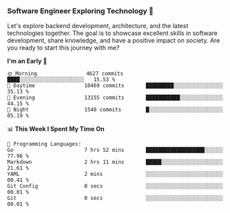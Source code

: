 ### Software Engineer Exploring Technology 🚀 

Let's explore backend development, architecture, and the latest technologies together. The goal is to showcase excellent skills in software development, share knowledge, and have a positive impact on society. Are you ready to start this journey with me?

<!--START_SECTION:waka-->
**I'm an Early 🐤** 

```text
🌞 Morning                4627 commits        ████░░░░░░░░░░░░░░░░░░░░░   15.53 % 
🌆 Daytime                10469 commits       █████████░░░░░░░░░░░░░░░░   35.13 % 
🌃 Evening                13155 commits       ███████████░░░░░░░░░░░░░░   44.15 % 
🌙 Night                  1548 commits        █░░░░░░░░░░░░░░░░░░░░░░░░   05.19 % 
```


📊 **This Week I Spent My Time On** 

```text
💬 Programming Languages: 
Go                       7 hrs 52 mins       ███████████████████░░░░░░   77.96 % 
Markdown                 2 hrs 11 mins       █████░░░░░░░░░░░░░░░░░░░░   21.61 % 
YAML                     2 mins              ░░░░░░░░░░░░░░░░░░░░░░░░░   00.41 % 
Git Config               0 secs              ░░░░░░░░░░░░░░░░░░░░░░░░░   00.01 % 
Git                      0 secs              ░░░░░░░░░░░░░░░░░░░░░░░░░   00.01 % 
```


<!--END_SECTION:waka-->
